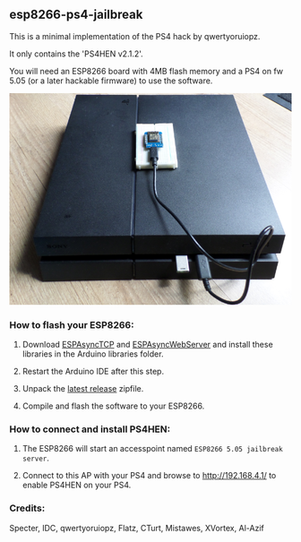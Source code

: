 
## esp8266-ps4-jailbreak

This is a minimal implementation of the PS4 hack by qwertyoruiopz.

It only contains the 'PS4HEN v2.1.2'.

You will need an ESP8266 board with 4MB flash memory and a PS4 on fw 5.05 (or a later hackable firmware) to use the software.

![Hardware](ps4jb.png)

### How to flash your ESP8266:
1. Download [ESPAsyncTCP](https://github.com/me-no-dev/ESPAsyncTCP) and [ESPAsyncWebServer](https://github.com/me-no-dev/ESPAsyncWebServer) and install these libraries in the Arduino libraries folder. 
2. Restart the Arduino IDE after this step.

3. Unpack the [latest release](releases/latest) zipfile.

4. Compile and flash the software to your ESP8266.

### How to connect and install PS4HEN:
1. The ESP8266 will start an accesspoint named `ESP8266 5.05 jailbreak server`.

2. Connect to this AP with your PS4 and browse to http://192.168.4.1/ to enable PS4HEN on your PS4.

### Credits:
Specter, IDC, qwertyoruiopz, Flatz, CTurt, Mistawes, XVortex, Al-Azif
